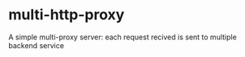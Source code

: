 # multi-http-proxy
A simple multi-proxy server: each request recived is sent to multiple backend service
